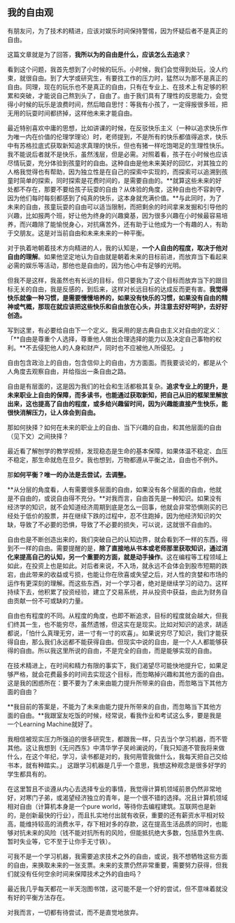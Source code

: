 ## 我的自由观

有朋友问，为了技术的精进，应该对娱乐时间保持警惕，因为怀疑后者不是真正的自由。

这篇文章就是为了回答，**我所以为的自由是什么，应该怎么去追求**？

 

看到这个问题，我首先想到了小时候的玩乐。小时候，我们会觉得到处玩，没人约束，就很自由。到了大学或研究生，有要找工作的压力时，猛然以为那不是真正的自由。同理，现在的玩乐也不是真正的自由，只有在专业上、在技术上有足够的积累和突破，才能说自己熬到头了，自由了。由于我们具有了理性的反思能力，会觉得小时候的玩乐是浪费时间，然后暗自思忖：等我有小孩了，一定得报很多班，把无用的玩耍时间都挤掉，这样他未来才能自由。

 

最近特别喜欢中庸的思想，比如讲课的时候，在反驳快乐主义（一种以追求快乐作为唯一内在价值的伦理学理论）时，老师提到，不是所有的快乐都值得追求，快乐中有苏格拉底式获取新知追求真理的快乐，但也有猪一样吃饱喝足的生理性快乐。我不能说后者就不是快乐，虽然浅层，但是必需。对照着看，孩子在小时候也应该尽情玩耍，充分体验到孩童时的自由。这种自由是他未来美好的回忆，对其独立的人格我觉得也有帮助，因为独立性是在自己的探索中实现的，而探索可以追溯到孩童时简单的探索，同时探索是花费时间的，是需要自由的。**就算这些未来的好处都不存在，那要不要给孩子玩耍的自由？从体验的角度，这种自由也不容剥夺，因为他们每时每刻都感到了纯真的快乐，这本身就充满价值。**与此同时，为了未来的自由，孩童玩耍的自由可以适当限制，而把剩余的时间拿来发掘和引导他的兴趣，比如报两个班，好让他为终身的兴趣奠基，因为很多兴趣在小时候最容易培养，而兴趣除了能愉悦身心，对抗痛苦外，还有助于让他成为一个有趣的人，有助于交朋友。这是对当前自由和未来未来的一种平衡。

 

对于执着地朝着技术方向精进的人，我的认知是，**一个人自由的程度，取决于他对自由的理解**。如果他坚定地认为自由就是朝着未来的目标前进，而放弃当下看起来必需的娱乐等活动，那他也是自由的，因为他心中有足够的光明。

 

但我不是这样，我虽然也有长远的目标，但只要我为了这个目标而放弃当下的跟目标无关的自由，我是反感的，到后来，这样对长远目标的达成反而更有害。**我觉得快乐就像一种习惯，是需要慢慢培养的，如果没有快乐的习惯，如果没有自由的精神或气概，那现在就应该把这些快乐和自由放在心头，并注意去好好呵护，去好好创造。**

 

写到这里，有必要给自由下一个定义。我采用的是古典自由主义对自由的定义：「**自由是尊重个人选择，尊重他人做出合理选择的能力以及决定自己事物的权利。**不去侵犯他人的人身和财产，同时也不应被他人所侵犯。 」

 

自由包含政治上的自由，包含信仰上的自由，方方面面。而我要谈论的，都是从个人角度去观察自由，并给指出一条自由之路。

 

自由是有层面的，这是因为我们的社会和生活都极其复杂。**追求专业上的提升，是未来职业上自由的保障，而多读书，也能通过获取新知，把自己从旧的框架里解放出来，这也提高了自由的程度，或多给兴趣留时间，因为兴趣能直接产生快乐，能很快消解压力，让人体会到自由。**

那如何抉择？如何在未来的职业上的自由、当下兴趣的自由，和其他层面的自由（见下文）之间抉择？

最近看了解刨学的教学视频，发现稳态是生命的基本保障，如果体温不稳定、血压不稳定，那生命就危在旦夕。我也想到，万物都遵从平衡之法，自由也不例外。

那**如何平衡？唯一的办法是去尝试，去调整。**

 

**从分层的角度看，人有需要很多层面的自由，如果没有各个层面的自由，他就是不自由的，或说自由得不充分。**对我而言，自由首先是一种知识。如果没有经济学的知识，就不会知道经济周期到底是怎么一回事，他就会非常恐惧刚买的已经处于低价的股票，并在继续下跌的过程中，忍不住跑掉，因为他经济知识的欠缺，导致了不必要的恐惧，导致了不必要的损失，可以说，这就很不自由的。

 

自由也是不断创造出来的，我们突破自己的认知边界，就会看到不一样的东西，得到不一样的自由。需要提醒的是，**除了直接地从书本或老师那里获取知识，通过消化来提高自己的认知，另一个重要的方面，就是动手操作**。这在编程等工程领域上如此，在投资上也是如此。对后者来说，不入场，就永远不会体会到股市短期的跌宕，由此带来的收益或亏损，也能让你在欣喜或失望之后，对人性的贪婪和市场的运作有更深刻的理解。而这些东西，对一个学习者，绝对是继续学习的动力。这样持续下去，他积累了投资经验，建立了交易系统，并从投资中获益，由此为财务自由贡献一份不可或缺的力量。

 

自由也有程度的不同。从程度的角度，也即不断追求，目标的程度就会越大，但我们终其一生，也不能穷尽，虽然遗憾，但这实在是现实。比如对知识的追求，胡适都说，「怕什么真理无穷，进一寸有一寸的欢喜」。如果说穷尽了知识，我们才能获得自由，那么我们永远都不能获得自由。但现实中说的自由，是一个人人都能够获得的自由。所以我这里所说的自由，不是完全的自由，而是能够实现的自由。

在技术精进上，在时间和精力有限的事实下，我们渴望尽可能快地提升它，如果足够严格，就会花费最多的时间去实现这个目标，而忽略掉兴趣和其他方面的自由。这是我的困惑所在：要不要为了未来由能力提升所带来的自由，而忽略当下其他方面的自由？

 

**我目前的答案是，不能为了未来由能力提升所带来的自由，而忽略当下其他方面的自由。**我跟室友吃饭的时候，经常说，看我作业和考试这么多，要是我是一个Learning Machine就好了。

我相信被现实压力所强迫的很多研究生，都跟我一样，只去当个学习机器，而不管其他。这让我想到《无问西东》中清华学子吴岭澜说的，「我只知道不管我将来做什么，在这个年纪，学习，读书都是对的，我何用管我做什么，我每天把自己交给书本，就有种踏实。」 这跟学习机器是几乎一个意思，我想这种观念是很多好学的学生都具有的。

 

在这里暂且不谈遵从内心去选择专业的事情，我觉得计算机领域前景仍然非常地好，对寒门子弟，或渴望经济独立的青年，是一个很不错的选择。况且计算机领域相对自由（计算机本身是一个pure world，等待你去编程建筑。互联网也是新的，是创新最快的行业），而且扎实地付出就有收获，重要的还有薪资水平相对较高，能维持较高的消费水平，存下相对多的存款，这在提高生活品质的同时，也能够对抗未来的风险（钱不能对抗所有的风险，但能抵抗绝大多数，包括意外生病、暂时失业等，它不至于让你手无寸铁）。

 

可我不是一个学习机器，我需要追求技术之外的自由，或说，我不想牺牲这些方面的自由，来换取未来的一张支票。未来的支票仍然非常重要，需要努力获得，但我们就没有任何空余时间来保障技术之外的自由吗？

最近我几乎每天都花一半天泡图书馆，这可能不是一个好的尝试，但不意味着就没有好的平衡方法存在。

对我而言，一切都有待尝试，而不是直觉地放弃。
